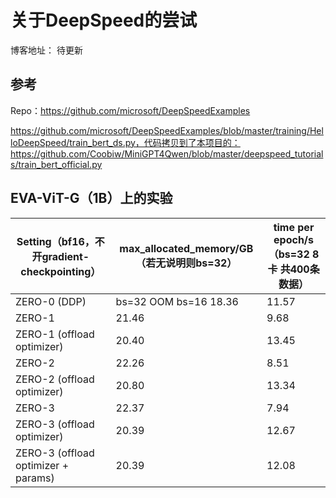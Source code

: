 # 关于DeepSpeed的尝试

博客地址： 待更新



## 参考

Repo：https://github.com/microsoft/DeepSpeedExamples

https://github.com/microsoft/DeepSpeedExamples/blob/master/training/HelloDeepSpeed/train_bert_ds.py，代码拷贝到了本项目的：https://github.com/Coobiw/MiniGPT4Qwen/blob/master/deepspeed_tutorials/train_bert_official.py



## EVA-ViT-G（1B）上的实验

| Setting（bf16，不开gradient-checkpointing） | max_allocated_memory/GB（若无说明则bs=32） | time per epoch/s（bs=32 8卡 共400条数据） |
| ------------------------------------------- | ------------------------------------------ | ----------------------------------------- |
| ZERO-0 (DDP)                                | bs=32 OOM bs=16 18.36                      | 11.57                                     |
| ZERO-1                                      | 21.46                                      | 9.68                                      |
| ZERO-1 (offload optimizer)                  | 20.40                                      | 13.45                                     |
| ZERO-2                                      | 22.26                                      | 8.51                                      |
| ZERO-2 (offload optimizer)                  | 20.80                                      | 13.34                                     |
| ZERO-3                                      | 22.37                                      | 7.94                                      |
| ZERO-3 (offload optimizer)                  | 20.39                                      | 12.67                                     |
| ZERO-3 (offload optimizer + params)         | 20.39                                      | 12.08                                     |

